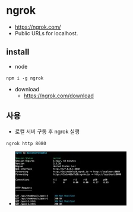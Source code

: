 # ngrok
- https://ngrok.com/
- Public URLs for localhost.

## install
- node

```
npm i -g ngrok
```

- download
  * https://ngrok.com/download

## 사용
- 로컬 서버 구동 후 ngrok 실행

```
ngrok http 8080
```
- <img src="images/ngrok.webp" alt="ngrok">
